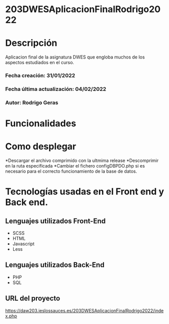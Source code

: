 # 203DWESAplicacionFinalRodrigo2022

# Descripción
Aplicacion final de la asignatura DWES que engloba muchos de los aspectos estudiados en el curso.

### Fecha creación: 31/01/2022
### Fecha última actualización: 04/02/2022
### Autor: Rodrigo Geras

# Funcionalidades

# Como desplegar

*Descargar el archivo comprimido con la ultmima release
*Descomprimir en la ruta especificada
*Cambiar el fichero configDBPDO.php si es necesario para el correcto funcionamiento de la base de datos.

# Tecnologías usadas en el Front end y Back end.

## Lenguajes utilizados Front-End
* SCSS
* HTML
* Javascript
* Less

## Lenguajes utilizados Back-End
* PHP
* SQL

## URL del proyecto
https://daw203.ieslossauces.es/203DWESAplicacionFinalRodrigo2022/index.php

